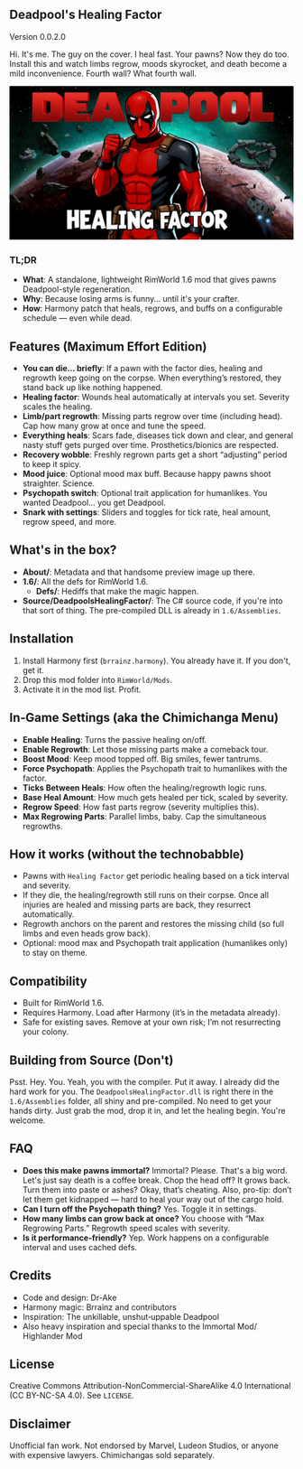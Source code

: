 ## Deadpool's Healing Factor

Version 0.0.2.0

Hi. It's me. The guy on the cover. I heal fast. Your pawns? Now they do too. Install this and watch limbs regrow, moods skyrocket, and death become a mild inconvenience. Fourth wall? What fourth wall.

![Preview](About/Preview.png)

### TL;DR
- **What**: A standalone, lightweight RimWorld 1.6 mod that gives pawns Deadpool-style regeneration.
- **Why**: Because losing arms is funny… until it's your crafter.
- **How**: Harmony patch that heals, regrows, and buffs on a configurable schedule — even while dead.

## Features (Maximum Effort Edition)
- **You can die… briefly**: If a pawn with the factor dies, healing and regrowth keep going on the corpse. When everything’s restored, they stand back up like nothing happened.
- **Healing factor**: Wounds heal automatically at intervals you set. Severity scales the healing.
- **Limb/part regrowth**: Missing parts regrow over time (including head). Cap how many grow at once and tune the speed.
- **Everything heals**: Scars fade, diseases tick down and clear, and general nasty stuff gets purged over time. Prosthetics/bionics are respected.
- **Recovery wobble**: Freshly regrown parts get a short “adjusting” period to keep it spicy.
- **Mood juice**: Optional mood max buff. Because happy pawns shoot straighter. Science.
- **Psychopath switch**: Optional trait application for humanlikes. You wanted Deadpool… you get Deadpool.
- **Snark with settings**: Sliders and toggles for tick rate, heal amount, regrow speed, and more.

## What's in the box?
- **About/**: Metadata and that handsome preview image up there.
- **1.6/**: All the defs for RimWorld 1.6.
  - **Defs/**: Hediffs that make the magic happen.
- **Source/DeadpoolsHealingFactor/**: The C# source code, if you're into that sort of thing. The pre-compiled DLL is already in `1.6/Assemblies`.

## Installation
1. Install Harmony first (`brrainz.harmony`). You already have it. If you don't, get it.
2. Drop this mod folder into `RimWorld/Mods`.
3. Activate it in the mod list. Profit.

## In‑Game Settings (aka the Chimichanga Menu)
- **Enable Healing**: Turns the passive healing on/off.
- **Enable Regrowth**: Let those missing parts make a comeback tour.
- **Boost Mood**: Keep mood topped off. Big smiles, fewer tantrums.
- **Force Psychopath**: Applies the Psychopath trait to humanlikes with the factor.
- **Ticks Between Heals**: How often the healing/regrowth logic runs.
- **Base Heal Amount**: How much gets healed per tick, scaled by severity.
- **Regrow Speed**: How fast parts regrow (severity multiplies this).
- **Max Regrowing Parts**: Parallel limbs, baby. Cap the simultaneous regrowths.

## How it works (without the technobabble)
- Pawns with `Healing Factor` get periodic healing based on a tick interval and severity.
- If they die, the healing/regrowth still runs on their corpse. Once all injuries are healed and missing parts are back, they resurrect automatically.
- Regrowth anchors on the parent and restores the missing child (so full limbs and even heads grow back).
- Optional: mood max and Psychopath trait application (humanlikes only) to stay on theme.

## Compatibility
- Built for RimWorld 1.6.
- Requires Harmony. Load after Harmony (it’s in the metadata already).
- Safe for existing saves. Remove at your own risk; I’m not resurrecting your colony.

## Building from Source (Don't)
Psst. Hey. You. Yeah, you with the compiler. Put it away. I already did the hard work for you. The `DeadpoolsHealingFactor.dll` is right there in the `1.6/Assemblies` folder, all shiny and pre-compiled. No need to get your hands dirty. Just grab the mod, drop it in, and let the healing begin. You're welcome.

## FAQ
- **Does this make pawns immortal?**
  Immortal? Please. That's a big word. Let's just say death is a coffee break. Chop the head off? It grows back. Turn them into paste or ashes? Okay, that’s cheating. Also, pro-tip: don’t let them get kidnapped — hard to heal your way out of the cargo hold.
- **Can I turn off the Psychopath thing?**
  Yes. Toggle it in settings.
- **How many limbs can grow back at once?**
  You choose with “Max Regrowing Parts.” Regrowth speed scales with severity.
- **Is it performance‑friendly?**
  Yep. Work happens on a configurable interval and uses cached defs.

## Credits
- Code and design: Dr-Ake
- Harmony magic: Brrainz and contributors
- Inspiration: The unkillable, unshut‑uppable Deadpool
- Also heavy inspiration and special thanks to the Immortal Mod/ Highlander Mod

## License
Creative Commons Attribution-NonCommercial-ShareAlike 4.0 International (CC BY-NC-SA 4.0). See `LICENSE`.

## Disclaimer
Unofficial fan work. Not endorsed by Marvel, Ludeon Studios, or anyone with expensive lawyers. Chimichangas sold separately.
